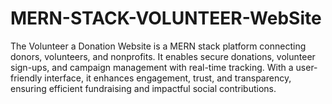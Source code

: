 # MERN-STACK-VOLUNTEER-WebSite
The Volunteer a Donation Website is a MERN stack platform connecting donors, volunteers, and nonprofits. It enables secure donations, volunteer sign-ups, and campaign management with real-time tracking. With a user-friendly interface, it enhances engagement, trust, and transparency, ensuring efficient fundraising and impactful social contributions.
